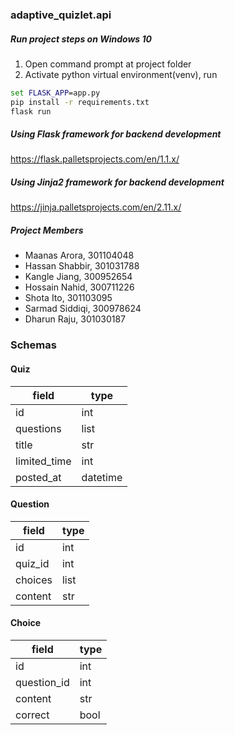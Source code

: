### adaptive_quizlet.api
##### Run project steps on Windows 10
1. Open command prompt at project folder
2. Activate python virtual environment(venv), run
```cmd
set FLASK_APP=app.py
pip install -r requirements.txt
flask run
```

##### Using Flask framework for backend development 
https://flask.palletsprojects.com/en/1.1.x/

##### Using Jinja2 framework for backend development 
https://jinja.palletsprojects.com/en/2.11.x/

##### Project Members
- Maanas Arora, 301104048
- Hassan Shabbir, 301031788
- Kangle Jiang, 300952654
- Hossain Nahid, 300711226
- Shota Ito, 301103095
- Sarmad Siddiqi, 300978624
- Dharun Raju, 301030187

### Schemas
#### Quiz 
field|type|
---|--- |
id|int| 
questions|list| 
title|str| 
limited_time|int| 
posted_at|datetime|

#### Question
field|type|
---|--- |
id | int|
quiz_id|int|
choices|list|
content| str|

#### Choice
field|type|
---|--- |
id | int|
question_id|int|
content| str|
correct| bool|
